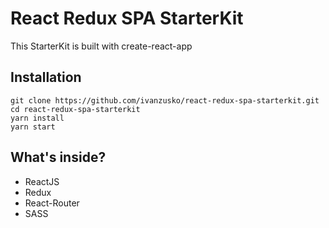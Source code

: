 # React Redux SPA StarterKit

This StarterKit is built with create-react-app

## Installation
```
git clone https://github.com/ivanzusko/react-redux-spa-starterkit.git
cd react-redux-spa-starterkit
yarn install
yarn start
```

## What's inside?
- ReactJS
- Redux
- React-Router
- SASS
